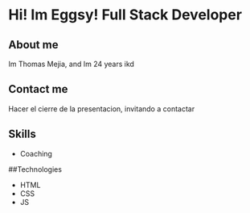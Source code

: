 # Hi! Im Eggsy! Full Stack Developer

## About me

Im Thomas Mejia, and Im 24 years ikd

## Contact me 

Hacer el cierre de la presentacion, invitando a contactar


## Skills

- Coaching

##Technologies

- HTML
- CSS
- JS


